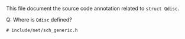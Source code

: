 This file document the source code annotation related to `struct Qdisc`.

Q: Where is `Qdisc` defined?

``` shell
# include/net/sch_generic.h
```

